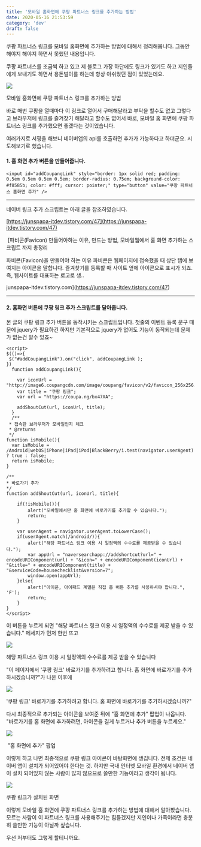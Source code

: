 ```yaml
---
title: '모바일 홈화면에 쿠팡 파트너스 링크를 추가하는 방법'
date: 2020-05-16 21:53:59
category: 'dev'
draft: false
---
```


쿠팡 파트너스 링크를 모바일 홈화면에 추가하는 방법에 대해서 정리해봅니다. 그동안 해야지 해야지 하면서 못했던 내용입니다. 

쿠팡 파트너스를 조금씩 하고 있고 제 블로그 가장 하단에도 링크가 있기도 하고 지인들에게 보내기도 하면서 용돈벌이를 하는데 항상 아쉬웠던 점이 있었는데요.

![](https://blog.kakaocdn.net/dn/Olb6S/btqDj2OFYCu/xHsWi7yrK8NeEdzSLsgSrk/img.png)

모바일 홈화면에 쿠팡 파트너스 링크를 추가하는 방법

바로 매번 쿠팡을 열때마다 이 링크로 열어서 구매해달라고 부탁을 할수도 없고 그렇다고 브라우저에 링크를 즐겨찾기 해달라고 할수도 없어서 바로, 모바일 홈 화면에 쿠팡 파트너스 링크를 추가했으면 좋겠다는 것이었습니다. 

여러가지로 서핑을 해보니 네이버앱의 api를 호출하면 추가가 가능하다고 하더군요. 시도해보기로 했습니다. 

#### **1\. 홈 화면 추가 버튼을 만들어줍니다.** 

    <input id="addCoupangLink" style="border: 1px solid red; padding: 0.5em 0.5em 0.5em 0.5em; border-radius: 0.75em; background-color: #f8585b; color: #fff; cursor: pointer;" type="button" value="쿠팡 파트너스 홈화면 추가" />

* * *

네이버 링크 추가 스크립트는 아래 글을 참조하였습니다. 

[https://junspapa-itdev.tistory.com/47](https://junspapa-itdev.tistory.com/47)

 [파비콘(Favicon) 만들어야하는 이유, 만드는 방법, 모바일웹에서 홈 화면 추가하는 스크립트 까지 총정리

파비콘(Favicon)을 만들어야 하는 이유 파비콘은 웹페이지에 접속했을 때 상단 탭에 보여지는 아이콘을 말합니다. 즐겨찾기를 등록할 때 사이트 옆에 아이콘으로 표시가 되죠. 즉, 웹사이트를 대표하는 로고로 생..

junspapa-itdev.tistory.com](https://junspapa-itdev.tistory.com/47)

* * *

#### **2\. 홈화면 버튼에 쿠팡 링크 추가 스크립트를 달아줍니다.** 

본 글의 쿠팡 링크 추가 버튼을 동작시키는 스크립트입니다. 첫줄의 이벤트 등록 문구 때문에 jquery가 필요하긴 하지만 기본적으로 jquery가 없어도 기능이 동작되는데 문제가 없는건 알수 있죠~ 

    <script>
    $(()=>{
     $("#addCoupangLink").on("click", addCoupangLink );
    })  
      function addCoupangLink(){
        
        var iconUrl = "http://image6.coupangcdn.com/image/coupang/favicon/v2/favicon_256x256.ico";
        var title = "쿠팡 링크";
        var url = "https://coupa.ng/bx47XA";
    
        addShoutCut(url, iconUrl, title);
      }
      /**
     * 접속한 브라우저가 모바일인지 체크
     * @returns
     */
    function isMobile(){
      var isMobile = /Android|webOS|iPhone|iPad|iPod|BlackBerry/i.test(navigator.userAgent) ? true : false;
      return isMobile;
    }
    
    /**
    * 바로가기 추가
    */
    function addShoutCut(url, iconUrl, title){
    	
    	if(!isMobile()){
    		alert("모바일에서만 홈 화면에 바로가기를 추가할 수 있습니다.");
    		return;
    	}
    	
    	var userAgent = navigator.userAgent.toLowerCase();
    	if(userAgent.match(/android/)){
          	alert("해당 파트너스 링크 이용 시 일정액의 수수료를 제공받을 수 있습니다.");
    		var appUrl = "naversearchapp://addshortcut?url=" + encodeURIComponent(url) + "&icon=" + encodeURIComponent(iconUrl) + "&title=" + encodeURIComponent(title) + "&serviceCode=housechecklist&version=7";
    		window.open(appUrl);
    	}else{
    		alert("아이폰, 아이패드 계열은 직접 홈 버튼 추가를 사용하셔야 합니다.", 'F');
    		return;
    	}
    }
    </script>

이 버튼을 누르게 되면 "해당 파트너스 링크 이용 시 일정액의 수수료를 제공 받을 수 있습니다." 메세지가 먼저 한번 뜨고

![](https://blog.kakaocdn.net/dn/bSlLAI/btqDmVm5I3Q/4xLPNfStwkizQDbpf6I29K/img.png)

해당 파트너스 링크 이용 시 일정액의 수수료를 제공 받을 수 있습니다

"이 페이지에서 '쿠팡 링크' 바로가기를 추가하려고 합니다. 홈 화면에 바로가기를 추가하시겠습니까?"가 나온 이후에

![](https://blog.kakaocdn.net/dn/cPzXpz/btqDnxzvF2s/8VXexkKukEZgQKmraFuv8k/img.png)

'쿠팡 링크' 바로가기를 추가하려고 합니다. 홈 화면에 바로가기를 추가하시겠습니까?"

다시 최종적으로 추가되는 아이콘을 보여준 뒤에 "홈 화면에 추가" 팝업이 나옵니다. "바로가기를 홈 화면에 추가하려면, 아이콘을 길게 누르거나 추가 버튼을 누르세요."

![](https://blog.kakaocdn.net/dn/cPDsig/btqDn1tAT6o/Eviddt31xolgjOINlTAho1/img.png)

 "홈 화면에 추가" 팝업

이렇게 하고 나면 최종적으로 쿠팡 링크 아이콘이 바탕화면에 생깁니다. 전제 조건은 네이버 앱이 설치가 되어있어야 한다는 것. 하지만 국내 인터넷 모바일 환경에서 네이버 앱이 설치 되어있지 않는 사람이 많지 않으므로 쓸만한 기능이라고 생각이 됩니다. 

![](https://blog.kakaocdn.net/dn/csoWOW/btqDnwAy43k/tybZ3nm5spHNZUfLpubpO1/img.png)

쿠팡 링크가 설치된 화면

이렇게 모바일 홈 화면에 쿠팡 파트너스 링크를 추가하는 방법에 대해서 알아봤습니다. 모르는 사람이 이 파트너스 링크를 사용해주기는 힘들겠지만 지인이나 가족이라면 충분히 쓸만한 기능이 아닐까 싶습니다. 

우선 저부터도 그렇게 할테니까요.
